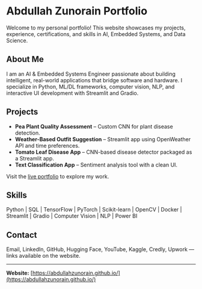# Abdullah Zunorain Portfolio

Welcome to my personal portfolio! This website showcases my projects, experience, certifications, and skills in AI, Embedded Systems, and Data Science.

## About Me
I am an AI & Embedded Systems Engineer passionate about building intelligent, real-world applications that bridge software and hardware. I specialize in Python, ML/DL frameworks, computer vision, NLP, and interactive UI development with Streamlit and Gradio.

## Projects
- **Pea Plant Quality Assessment** – Custom CNN for plant disease detection.  
- **Weather-Based Outfit Suggestion** – Streamlit app using OpenWeather API and time preferences.  
- **Tomato Leaf Disease App** – CNN-based disease detector packaged as a Streamlit app.  
- **Text Classification App** – Sentiment analysis tool with a clean UI.

Visit the [live portfolio](https://abdullahzunorain.github.io/) to explore my work.

## Skills
Python | SQL | TensorFlow | PyTorch | Scikit-learn | OpenCV | Docker | Streamlit | Gradio | Computer Vision | NLP | Power BI

## Contact
Email, LinkedIn, GitHub, Hugging Face, YouTube, Kaggle, Credly, Upwork — links available on the website.

---

**Website:** [https://abdullahzunorain.github.io/](https://abdullahzunorain.github.io/)
